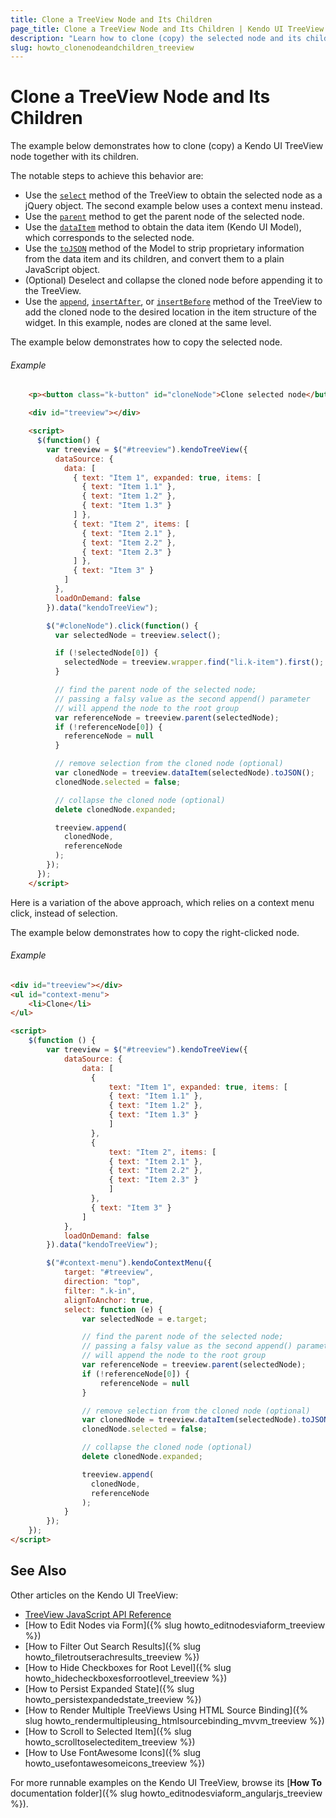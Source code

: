 ```yaml
---
title: Clone a TreeView Node and Its Children
page_title: Clone a TreeView Node and Its Children | Kendo UI TreeView
description: "Learn how to clone (copy) the selected node and its children in a Kendo UI TreeView."
slug: howto_clonenodeandchildren_treeview
---
```


# Clone a TreeView Node and Its Children

The example below demonstrates how to clone (copy) a Kendo UI TreeView node together with its children.

The notable steps to achieve this behavior are:
* Use the [`select`](/api/javascript/ui/treeview#methods-select) method of the TreeView to obtain the selected node as a jQuery object. The second example below uses a context menu instead.
* Use the [`parent`](/api/javascript/ui/treeview#methods-parent) method to get the parent node of the selected node.
* Use the [`dataItem`](/api/javascript/ui/treeview#methods-dataItem) method to obtain the data item (Kendo UI Model), which corresponds to the selected node.
* Use the [`toJSON`](/api/javascript/data/model#methods-toJSON) method of the Model to strip proprietary information from the data item and its children, and convert them to a plain JavaScript object.
* (Optional) Deselect and collapse the cloned node before appending it to the TreeView.
* Use the [`append`](/api/javascript/ui/treeview#methods-append), [`insertAfter`](/api/javascript/ui/treeview#methods-insertAfter), or [`insertBefore`](/api/javascript/ui/treeview#methods-insertBefore) method of the TreeView to add the cloned node to the desired location in the item structure of the widget. In this example, nodes are cloned at the same level.

The example below demonstrates how to copy the selected node.

###### Example

```html
    <p><button class="k-button" id="cloneNode">Clone selected node</button></p>

    <div id="treeview"></div>

    <script>
      $(function() {
        var treeview = $("#treeview").kendoTreeView({
          dataSource: {
            data: [
              { text: "Item 1", expanded: true, items: [
                { text: "Item 1.1" },
                { text: "Item 1.2" },
                { text: "Item 1.3" }
              ] },
              { text: "Item 2", items: [
                { text: "Item 2.1" },
                { text: "Item 2.2" },
                { text: "Item 2.3" }
              ] },
              { text: "Item 3" }
            ]
          },
          loadOnDemand: false
        }).data("kendoTreeView");

        $("#cloneNode").click(function() {
          var selectedNode = treeview.select();

          if (!selectedNode[0]) {
            selectedNode = treeview.wrapper.find("li.k-item").first();
          }

          // find the parent node of the selected node;
          // passing a falsy value as the second append() parameter
          // will append the node to the root group
          var referenceNode = treeview.parent(selectedNode);
          if (!referenceNode[0]) {
            referenceNode = null
          }

          // remove selection from the cloned node (optional)
          var clonedNode = treeview.dataItem(selectedNode).toJSON();
          clonedNode.selected = false;

          // collapse the cloned node (optional)
          delete clonedNode.expanded;

          treeview.append(
            clonedNode,
            referenceNode
          );
        });
      });
    </script>
```

Here is a variation of the above approach, which relies on a context menu click, instead of selection.

The example below demonstrates how to copy the right-clicked node.

###### Example

```html
<div id="treeview"></div>
<ul id="context-menu">
    <li>Clone</li>
</ul>

<script>
    $(function () {
        var treeview = $("#treeview").kendoTreeView({
            dataSource: {
                data: [
                  {
                      text: "Item 1", expanded: true, items: [
                      { text: "Item 1.1" },
                      { text: "Item 1.2" },
                      { text: "Item 1.3" }
                      ]
                  },
                  {
                      text: "Item 2", items: [
                      { text: "Item 2.1" },
                      { text: "Item 2.2" },
                      { text: "Item 2.3" }
                      ]
                  },
                  { text: "Item 3" }
                ]
            },
            loadOnDemand: false
        }).data("kendoTreeView");

        $("#context-menu").kendoContextMenu({
            target: "#treeview",
            direction: "top",
            filter: ".k-in",
            alignToAnchor: true,
            select: function (e) {
                var selectedNode = e.target;

                // find the parent node of the selected node;
                // passing a falsy value as the second append() parameter
                // will append the node to the root group
                var referenceNode = treeview.parent(selectedNode);
                if (!referenceNode[0]) {
                    referenceNode = null
                }

                // remove selection from the cloned node (optional)
                var clonedNode = treeview.dataItem(selectedNode).toJSON();
                clonedNode.selected = false;

                // collapse the cloned node (optional)
                delete clonedNode.expanded;

                treeview.append(
                  clonedNode,
                  referenceNode
                );
            }
        });
    });
</script>
```

## See Also

Other articles on the Kendo UI TreeView:

* [TreeView JavaScript API Reference](/api/javascript/ui/treeview)
* [How to Edit Nodes via Form]({% slug howto_editnodesviaform_treeview %})
* [How to Filter Out Search Results]({% slug howto_filetroutserachresults_treeview %})
* [How to Hide Checkboxes for Root Level]({% slug howto_hidecheckboxesforrootlevel_treeview %})
* [How to Persist Expanded State]({% slug howto_persistexpandedstate_treeview %})
* [How to Render Multiple TreeViews Using HTML Source Binding]({% slug howto_rendermultipleusing_htmlsourcebinding_mvvm_treeview %})
* [How to Scroll to Selected Item]({% slug howto_scrolltoselecteditem_treeview %})
* [How to Use FontAwesome Icons]({% slug howto_usefontawesomeicons_treeview %})

For more runnable examples on the Kendo UI TreeView, browse its [**How To** documentation folder]({% slug howto_editnodesviaform_angularjs_treeview %}).
